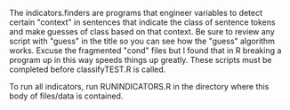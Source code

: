 The indicators.finders are programs that engineer variables to detect certain "context" in sentences that indicate the class of sentence tokens and make guesses of class based on that context.
Be sure to review any script with "guess" in the title so you can see how the "guess" algorithm works. Excuse the fragmented "cond" files but I found that in R breaking a program up in this way speeds things up greatly.
These scripts must be completed before classifyTEST.R is called.

To run all indicators, run RUNINDICATORS.R in the directory where this body of files/data is contained.

